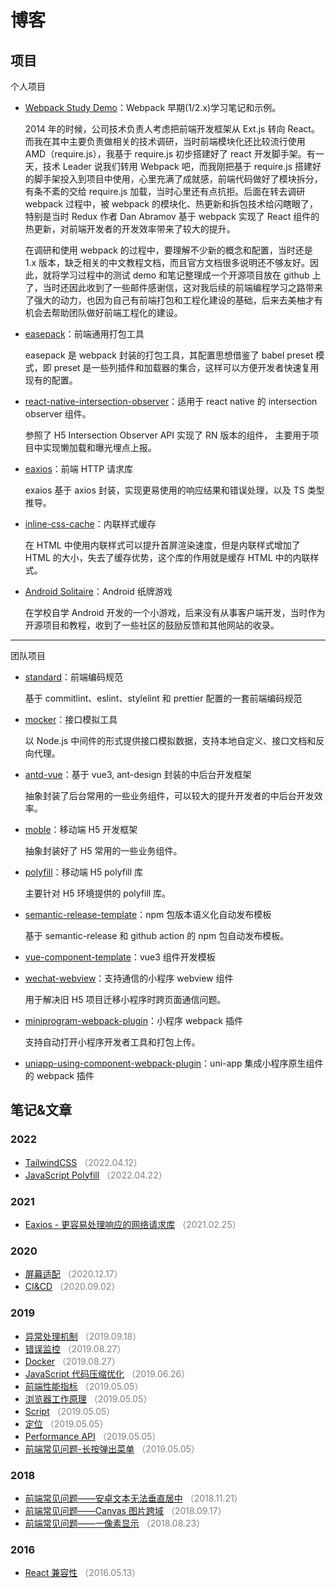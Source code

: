 # 博客

## 项目

个人项目

- [Webpack Study Demo](https://github.com/zhbhun/WebpackStudyDemo)：Webpack 早期(1/2.x)学习笔记和示例。

    2014 年的时候，公司技术负责人考虑把前端开发框架从 Ext.js 转向 React。而我在其中主要负责做相关的技术调研，当时前端模块化还比较流行使用 AMD（require.js），我基于 require.js 初步搭建好了 react 开发脚手架。有一天，技术 Leader 说我们转用 Webpack 吧，而我刚把基于 require.js 搭建好的脚手架投入到项目中使用，心里充满了成就感，前端代码做好了模块拆分，有条不紊的交给 require.js 加载，当时心里还有点抗拒。后面在转去调研 webpack 过程中，被 webpack 的模块化、热更新和拆包技术给闪瞎眼了，特别是当时 Redux 作者 Dan Abramov 基于 webpack 实现了 React 组件的热更新，对前端开发者的开发效率带来了较大的提升。
    
    在调研和使用 webpack 的过程中，要理解不少新的概念和配置，当时还是 1.x 版本，缺乏相关的中文教程文档，而且官方文档很多说明还不够友好。因此，就将学习过程中的测试 demo 和笔记整理成一个开源项目放在 github 上了，当时还因此收到了一些邮件感谢信，这对我后续的前端编程学习之路带来了强大的动力，也因为自己有前端打包和工程化建设的基础，后来去美柚才有机会去帮助团队做好前端工程化的建设。

- [easepack](https://github.com/zhbhun/easepack)：前端通用打包工具

    easepack 是 webpack 封装的打包工具，其配置思想借鉴了 babel preset 模式，即 preset 是一些列插件和加载器的集合，这样可以方便开发者快速复用现有的配置。

- [react-native-intersection-observer](https://github.com/zhbhun/react-native-intersection-observer)：适用于 react native 的 intersection observer 组件。

    参照了 H5 Intersection Observer API 实现了 RN 版本的组件， 主要用于项目中实现懒加载和曝光埋点上报。

- [eaxios](https://github.com/zhbhun/eaxios)：前端 HTTP 请求库

    exaios 基于 axios 封装，实现更易使用的响应结果和错误处理，以及 TS 类型推导。

- [inline-css-cache](https://github.com/zhbhun/inline-css-cache)：内联样式缓存

    在 HTML 中使用内联样式可以提升首屏渲染速度，但是内联样式增加了 HTML 的大小，失去了缓存优势，这个库的作用就是缓存 HTML 中的内联样式。

- [Android Solitaire](https://github.com/zhbhun/AndroidSolitaire)：Android 纸牌游戏

    在学校自学 Android 开发的一个小游戏，后来没有从事客户端开发，当时作为开源项目和教程，收到了一些社区的鼓励反馈和其他网站的收录。

---

团队项目

- [standard](https://github.com/openeagle/standard)：前端编码规范

    基于 commitlint、eslint、stylelint 和 prettier 配置的一套前端编码规范

- [mocker](https://github.com/openeagle/mocker)：接口模拟工具

    以 Node.js 中间件的形式提供接口模拟数据，支持本地自定义、接口文档和反向代理。

- [antd-vue](https://github.com/openeagle/antd-vue)：基于 vue3, ant-design 封装的中后台开发框架

    抽象封装了后台常用的一些业务组件，可以较大的提升开发者的中后台开发效率。

- [moble](https://github.com/openeagle/mobile)：移动端 H5 开发框架

    抽象封装好了 H5 常用的一些业务组件。

- [polyfill](https://github.com/openeagle/polyfill)：移动端 H5 polyfill 库

    主要针对 H5 环境提供的 polyfill 库。

- [semantic-release-template](https://github.com/openeagle/semantic-release-template)：npm 包版本语义化自动发布模板

    基于 semantic-release 和 github action 的 npm 包自动发布模板。

- [vue-component-template](https://github.com/openeagle/vue-component-template)：vue3 组件开发模板
- [wechat-webview](https://github.com/openeagle/wechat-webview)：支持通信的小程序 webview 组件

    用于解决旧 H5 项目迁移小程序时跨页面通信问题。

- [miniprogram-webpack-plugin](https://github.com/openeagle/miniprogram-webpack-plugin)：小程序 webpack 插件

    支持自动打开小程序开发者工具和打包上传。

- [uniapp-using-component-webpack-plugin](https://github.com/openeagle/uniapp-using-component-webpack-plugin)：uni-app 集成小程序原生组件的 webpack 插件

## 笔记&文章

### 2022

- [TailwindCSS](https://github.com/zhbhun/frontend-learning/blob/b94e3a41db/language/css/framework/tailwindcss/README.md) <font color="gray">（2022.04.12）</font>
- [JavaScript Polyfill](https://github.com/zhbhun/frontend-learning/blob/b94e3a41db/language/javascript/tutorial/polyfill/README.md) <font color="gray">（2022.04.22）</font>

### 2021

- [Eaxios - 更容易处理响应的网络请求库](https://segmentfault.com/a/1190000039280426) <font color="gray">（2021.02.25）</font>

### 2020

- [屏幕适配](https://github.com/zhbhun/frontend-learning/blob/b94e3a41db/thinking/screen/README.md) <font color="gray">（2020.12.17）</font>
- [CI&CD](https://github.com/zhbhun/frontend-learning/tree/b94e3a41db1cbd1b34214282566d89d92906f59f/tutorials/ci) <font color="gray">（2020.09.02）</font>

### 2019

- [异常处理机制](https://github.com/zhbhun/frontend-learning/blob/b94e3a41db/language/javascript/tutorial/practice/error/README.md) <font color="gray">（2019.09.18）</font>
- [错误监控](https://github.com/zhbhun/frontend-learning/blob/b94e3a41db/tutorials/monitor/error/README.md) <font color="gray">（2019.08.27）</font>
- [Docker](https://github.com/zhbhun/frontend-learning/blob/b94e3a41db/tutorials/container/docker/README.md) <font color="gray">（2019.08.27）</font>
- [JavaScript 代码压缩优化](https://github.com/zhbhun/frontend-learning/blob/b94e3a41db/tutorials/performance/optimize/javascript-compression/README.md) <font color="gray">（2019.06.26）</font>
- [前端性能指标](https://github.com/zhbhun/frontend-learning/blob/b94e3a41db/tutorials/performance/metrics/README.md) <font color="gray">（2019.05.05）</font>
- [浏览器工作原理](https://github.com/zhbhun/frontend-learning/blob/b94e3a41db/tutorials/performance/principle/README.md) <font color="gray">（2019.05.05）</font>
- [Script](https://github.com/zhbhun/frontend-learning/blob/b94e3a41db/language/html/tutorials/elements/embedded/script/README.md) <font color="gray">（2019.05.05）</font>
- [定位](https://github.com/zhbhun/frontend-learning/blob/b94e3a41db/language/javascript/tutorial/browser/geolocation/README.md) <font color="gray">（2019.05.05）</font>
- [Performance API](https://github.com/zhbhun/frontend-learning/blob/b94e3a41db/language/javascript/tutorial/browser/performance/README.md) <font color="gray">（2019.05.05）</font>
- [前端常见问题-长按弹出菜单](https://github.com/zhbhun/frontend-learning/blob/b94e3a41db/issues/longpress-menu/README.md) <font color="gray">（2019.05.05）</font>

### 2018

- [前端常见问题——安卓文本无法垂直居中](https://segmentfault.com/a/1190000017088168) <font color="gray">（2018.11.21）</font>
- [前端常见问题——Canvas 图片跨域](https://segmentfault.com/a/1190000016423028) <font color="gray">（2018.09.17）</font>
- [前端常见问题——一像素显示](https://segmentfault.com/a/1190000016116868) <font color="gray">（2018.08.23）</font>

### 2016

- [React 兼容性](https://zhbhun.github.io/blog/react/React-Compatibility/#more) <font color="gray">（2016.05.13）</font>
